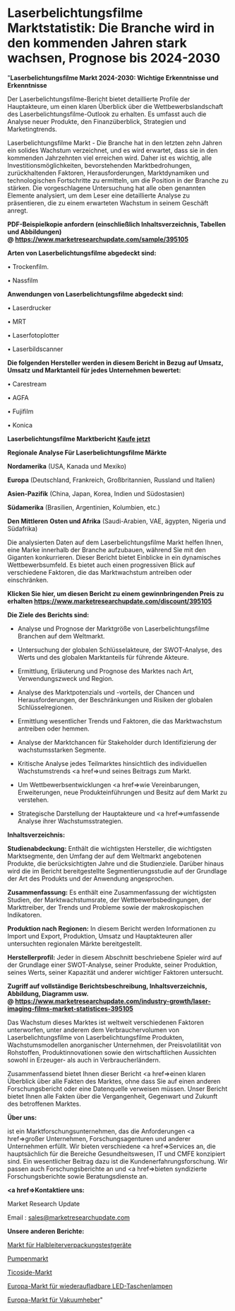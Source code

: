 # Laserbelichtungsfilme Marktstatistik: Die Branche wird in den kommenden Jahren stark wachsen, Prognose bis 2024-2030

"<strong>Laserbelichtungsfilme Markt 2024-2030: Wichtige Erkenntnisse und Erkenntnisse</strong>

Der Laserbelichtungsfilme-Bericht bietet detaillierte Profile der Hauptakteure, um einen klaren Überblick über die Wettbewerbslandschaft des Laserbelichtungsfilme-Outlook zu erhalten. Es umfasst auch die Analyse neuer Produkte, den Finanzüberblick, Strategien und Marketingtrends.

Laserbelichtungsfilme Markt - Die Branche hat in den letzten zehn Jahren ein solides Wachstum verzeichnet, und es wird erwartet, dass sie in den kommenden Jahrzehnten viel erreichen wird. Daher ist es wichtig, alle Investitionsmöglichkeiten, bevorstehenden Marktbedrohungen, zurückhaltenden Faktoren, Herausforderungen, Marktdynamiken und technologischen Fortschritte zu ermitteln, um die Position in der Branche zu stärken. Die vorgeschlagene Untersuchung hat alle oben genannten Elemente analysiert, um dem Leser eine detaillierte Analyse zu präsentieren, die zu einem erwarteten Wachstum in seinem Geschäft anregt.

<strong><b>PDF-Beispielkopie anfordern (einschließlich Inhaltsverzeichnis, Tabellen und Abbildungen) @ </b></strong><strong><a href=https://www.marketresearchupdate.com/sample/395105><strong>https://www.marketresearchupdate.com/sample/395105</u></a></strong></strong>

<strong>Arten von Laserbelichtungsfilme abgedeckt sind:</strong>

• Trockenfilm.

• Nassfilm

<strong>Anwendungen von Laserbelichtungsfilme abgedeckt sind:</strong>

• Laserdrucker

• MRT

• Laserfotoplotter

• Laserbildscanner

<strong>Die folgenden Hersteller werden in diesem Bericht in Bezug auf Umsatz, Umsatz und Marktanteil für jedes Unternehmen bewertet:</strong>

• Carestream

• AGFA

• Fujifilm

• Konica

<strong>Laserbelichtungsfilme Marktbericht <a href=https://www.marketresearchupdate.com/buynow/395105>Kaufe jetzt</a></strong>

<strong>Regionale Analyse Für Laserbelichtungsfilme Märkte</strong>

<strong>Nordamerika</strong> (USA, Kanada und Mexiko)

<strong>Europa</strong> (Deutschland, Frankreich, Großbritannien, Russland und Italien)

<strong>Asien-Pazifik</strong> (China, Japan, Korea, Indien und Südostasien)

<strong>Südamerika</strong> (Brasilien, Argentinien, Kolumbien, etc.)

<strong>Den Mittleren</strong> <strong>Osten und Afrika</strong> (Saudi-Arabien, VAE, ägypten, Nigeria und Südafrika)

Die analysierten Daten auf dem Laserbelichtungsfilme Markt helfen Ihnen, eine Marke innerhalb der Branche aufzubauen, während Sie mit den Giganten konkurrieren. Dieser Bericht bietet Einblicke in ein dynamisches Wettbewerbsumfeld. Es bietet auch einen progressiven Blick auf verschiedene Faktoren, die das Marktwachstum antreiben oder einschränken.

<strong>Klicken Sie hier, um diesen Bericht zu einem gewinnbringenden Preis zu erhalten
</strong><strong><a href=https://www.marketresearchupdate.com/discount/395105>https://www.marketresearchupdate.com/discount/395105</b></u></strong></a>

<strong>Die Ziele des Berichts sind:</strong>

- Analyse und Prognose der Marktgröße von Laserbelichtungsfilme Branchen auf dem Weltmarkt.

- Untersuchung der globalen Schlüsselakteure, der SWOT-Analyse, des Werts und des globalen Marktanteils für führende Akteure.

- Ermittlung, Erläuterung und Prognose des Marktes nach Art, Verwendungszweck und Region.

- Analyse des Marktpotenzials und -vorteils, der Chancen und Herausforderungen, der Beschränkungen und Risiken der globalen Schlüsselregionen.

- Ermittlung wesentlicher Trends und Faktoren, die das Marktwachstum antreiben oder hemmen.

- Analyse der Marktchancen für Stakeholder durch Identifizierung der wachstumsstarken Segmente.

- Kritische Analyse jedes Teilmarktes hinsichtlich des individuellen Wachstumstrends <a href=>und</a> seines Beitrags zum Markt.

- Um Wettbewerbsentwicklungen <a href=>wie</a> Vereinbarungen, Erweiterungen, neue Produkteinführungen und Besitz auf dem Markt zu verstehen.

- Strategische Darstellung der Hauptakteure und <a href=>umfas</a>sende Analyse ihrer Wachstumsstrategien.

<strong>Inhaltsverzeichnis:</strong>

<strong>Studienabdeckung:</strong> Enthält die wichtigsten Hersteller, die wichtigsten Marktsegmente, den Umfang der auf dem Weltmarkt angebotenen Produkte, die berücksichtigten Jahre und die Studienziele. Darüber hinaus wird die im Bericht bereitgestellte Segmentierungsstudie auf der Grundlage der Art des Produkts und der Anwendung angesprochen.

<strong>Zusammenfassung:</strong> Es enthält eine Zusammenfassung der wichtigsten Studien, der Marktwachstumsrate, der Wettbewerbsbedingungen, der Markttreiber, der Trends und Probleme sowie der makroskopischen Indikatoren.

<strong>Produktion nach Regionen:</strong> In diesem Bericht werden Informationen zu Import und Export, Produktion, Umsatz und Hauptakteuren aller untersuchten regionalen Märkte bereitgestellt.

<strong>Herstellerprofil:</strong> Jeder in diesem Abschnitt beschriebene Spieler wird auf der Grundlage einer SWOT-Analyse, seiner Produkte, seiner Produktion, seines Werts, seiner Kapazität und anderer wichtiger Faktoren untersucht.

<strong><b>Zugriff auf vollständige Berichtsbeschreibung, Inhaltsverzeichnis, Abbildung, Diagramm usw. @ </b></strong><strong><a href=https://www.marketresearchupdate.com/industry-growth/laser-imaging-films-market-statistices-395105>https://www.marketresearchupdate.com/industry-growth/laser-imaging-films-market-statistices-395105</a></strong>

Das Wachstum dieses Marktes ist weltweit verschiedenen Faktoren unterworfen, unter anderem dem Verbrauchervolumen von Laserbelichtungsfilme von Laserbelichtungsfilme Produkten, Wachstumsmodellen anorganischer Unternehmen, der Preisvolatilität von Rohstoffen, Produktinnovationen sowie den wirtschaftlichen Aussichten sowohl in Erzeuger- als auch in Verbraucherländern.

Zusammenfassend bietet Ihnen dieser Bericht <a href=>einen</a> klaren Überblick über alle Fakten des Marktes, ohne dass Sie auf einen anderen Forschungsbericht oder eine Datenquelle verweisen müssen. Unser Bericht bietet Ihnen alle Fakten über die Vergangenheit, Gegenwart und Zukunft des betroffenen Marktes.

<strong>Über uns:</strong>

 ist ein Marktforschungsunternehmen, das die Anforderungen <a href=>großer</a> Unternehmen, Forschungsagenturen und anderer Unternehmen erfüllt. Wir bieten verschiedene <a href=>Services</a> an, die hauptsächlich für die Bereiche Gesundheitswesen, IT und CMFE konzipiert sind. Ein wesentlicher Beitrag dazu ist die Kundenerfahrungsforschung. Wir passen auch Forschungsberichte an und <a href=>bieten</a> syndizierte Forschungsberichte sowie Beratungsdienste an.

<strong><a href=>Kontaktiere uns:</a></strong>

Market Research Update

Email : sales@marketresearchupdate.com

<strong>Unsere anderen Berichte:</strong>

<a href=https://www.linkedin.com/pulse/semiconductor-packaging-test-equipment-market-latest-report>Markt für Halbleiterverpackungstestgeräte</a>

<a href=https://www.linkedin.com/pulse/pump-market-future-scope-demands-projected-industry-growths>Pumpenmarkt</a>

<a href=https://www.linkedin.com/pulse/ticoside-market-size-emerging-trends-consumption>Ticoside-Markt</a>

<a href=https://www.linkedin.com/pulse/europe-rechargeable-led-flashlight-market-2023-current>Europa-Markt für wiederaufladbare LED-Taschenlampen</a>

<a href=https://www.linkedin.com/pulse/europe-vacuum-lifter-market-analysis-outlooks>Europa-Markt für Vakuumheber</a>"
